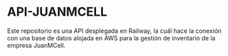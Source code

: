 # API-JUANMCELL
Este repositorio es una API desplegada en Railway, la cuál hace la conexión con una base de datos alojada en AWS para la gestión de inventario de la empresa JuanMCell.
